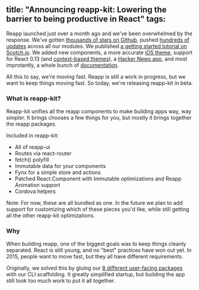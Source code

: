 title: "Announcing reapp-kit: Lowering the barrier to being productive in React"
tags:
---
Reapp launched just over a month ago and we've been overwhelmed by the response.
We've gotten [thousands of stars on Github](https://github.com/reapp/reapp), pushed [hundreds
of updates]() across all our modules. We published [a getting started tutorial on Scotch.io](https://scotch.io/tutorials/make-a-mobile-app-with-reactjs-in-30-minutes).
We added new components, a more accurate [iOS theme](http://reapp.io/), support for React 0.13
(and [context-based themes](http://reapp.io/docs-themes.html)), a [Hacker News app](https://itunes.apple.com/us/app/hacker-news-by-reapp/id972297110?mt=8),
and most improtantly, a whole bunch of [documentation](http://reapp.io/ui.html).

All this to say, we're moving fast. Reapp is still a work in progress, but
we want to keep things moving fast. So today, we're releasing reapp-kit in beta.

### What is reapp-kit?

Reapp-kit unifies all the reapp components to make building apps way, way simpler.
It brings chooses a few things for you, but mostly it brings together the reapp packages.

Included in reapp-kit:

- All of reapp-ui
- Routes via react-router
- fetch() polyfill
- Immutable data for your components
- Fynx for a simple store and actions
- Patched React.Component with Immutable optimizations and Reapp Animation support
- Cordova helpers

Note: For now, these are all bundled as one. In the future we plan to add
support for customizing which of these pieces you'd like, while still getting all the
other reapp-kit optimizations.

### Why

When building reapp, one of the biggest goals was to keep things cleanly separated.
React is still young, and no "best" practices have won out yet. In 2015, people
want to move fast, but they all have different requirements.

Originally, we solved this by gluing our [8 different user-facing packages](http://github.com/reapp)
with our CLI scaffolding. It greatly simplified startup, but building the app still
took too much work to put it all together.